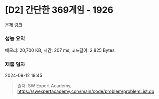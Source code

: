 # [D2] 간단한 369게임 - 1926 

[문제 링크](https://swexpertacademy.com/main/code/problem/problemDetail.do?contestProbId=AV5PTeo6AHUDFAUq) 

### 성능 요약

메모리: 20,700 KB, 시간: 207 ms, 코드길이: 2,825 Bytes

### 제출 일자

2024-09-12 19:45



> 출처: SW Expert Academy, https://swexpertacademy.com/main/code/problem/problemList.do